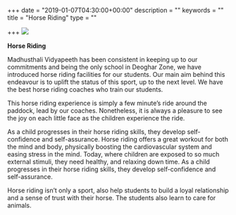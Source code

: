 +++
date = "2019-01-07T04:30:00+00:00"
description = ""
keywords = ""
title = "Horse Riding"
type = ""

+++
![](/uploads/2019/05/24/IMG-20190126-WA0109.jpg)

**Horse Riding**

Madhusthali Vidyapeeth has been consistent in keeping up to our commitments and being the only school in Deoghar Zone, we have introduced horse riding facilities for our students. Our main aim behind this endeavour is to uplift the status of this sport, up to the next level. We have the best horse riding coaches who train our students.

This horse riding experience is simply a few minute’s ride around the paddock, lead by our coaches. Nonetheless, it is always a pleasure to see the joy on each little face as the children experience the ride.

As a child progresses in their horse riding skills, they develop self-confidence and self-assurance. Horse riding offers a great workout for both the mind and body, physically boosting the cardiovascular system and easing stress in the mind. Today, where children are exposed to so much external stimuli, they need healthy, and relaxing down time. As a child progresses in their horse riding skills, they develop self-confidence and self-assurance.

Horse riding isn’t only a sport, also help students to build a loyal relationship and a sense of trust with their horse. The students also learn to care for animals.